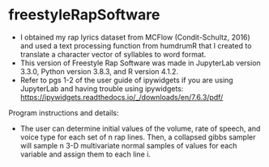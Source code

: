 # freestyleRapSoftware

- I obtained my rap lyrics dataset from MCFlow (Condit-Schultz, 2016) and used a text processing function from humdrumR that I created to translate a character vector of syllables to word format.
- This version of Freestyle Rap Software was made in JupyterLab version 3.3.0, Python version 3.8.3, and R version 4.1.2.
- Refer to pgs 1-2 of the user guide of ipywidgets if you are using JupyterLab and having trouble using ipywidgets: https://ipywidgets.readthedocs.io/_/downloads/en/7.6.3/pdf/

Program instructions and details:
- The user can determine initial values of the volume, rate of speech, and voice type for each set of n rap lines. Then, a collapsed gibbs sampler will 
sample n 3-D multivariate normal samples of values for each variable and assign them to each line i.
